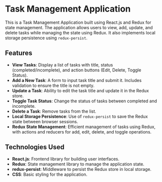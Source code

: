 # Task Management Application

This is a Task Management Application built using React.js and Redux for state management. The application allows users to view, add, update, and delete tasks while managing the state using Redux. It also implements local storage persistence using `redux-persist`.

## Features

- **View Tasks**: Display a list of tasks with title, status (completed/incomplete), and action buttons (Edit, Delete, Toggle Status).
- **Add a New Task**: A form to input task title and submit it. Includes validation to ensure the title is not empty.
- **Update a Task**: Ability to edit the task title and update it in the Redux store.
- **Toggle Task Status**: Change the status of tasks between completed and incomplete.
- **Delete a Task**: Remove tasks from the list.
- **Local Storage Persistence**: Use of `redux-persist` to save the Redux state between browser sessions.
- **Redux State Management**: Efficient management of tasks using Redux, with actions and reducers for add, edit, delete, and toggle operations.

## Technologies Used

- **React.js**: Frontend library for building user interfaces.
- **Redux**: State management library to manage the application state.
- **redux-persist**: Middleware to persist the Redux store in local storage.
- **CSS**: Basic styling for the application.
